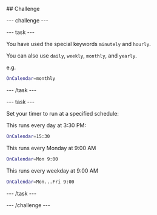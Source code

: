 ## Challenge

--- challenge ---

--- task ---

You have used the special keywords `minutely` and `hourly`.

You can also use `daily`, `weekly`, `monthly`, and `yearly`.

e.g.

```bash
OnCalendar=monthly
```

--- /task ---

--- task ---

Set your timer to run at a specified schedule:

This runs every day at 3:30 PM:

```bash
OnCalendar=15:30
```

This runs every Monday at 9:00 AM

```bash
OnCalendar=Mon 9:00
```

This runs every weekday at 9:00 AM

```bash
OnCalendar=Mon...Fri 9:00
```

--- /task ---

--- /challenge ---


